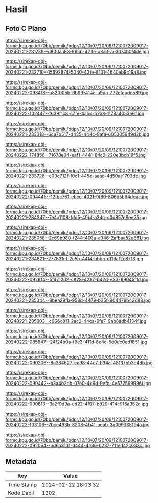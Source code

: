# Hasil

## Foto C Plano

https://sirekap-obj-formc.kpu.go.id/70bb/pemilu/pdpr/12/10/07/20/09/1210072009017-20240221-231739--d900aa83-965b-429e-a8a3-ae3d74b0f4de.jpg

https://sirekap-obj-formc.kpu.go.id/70bb/pemilu/pdpr/12/10/07/20/09/1210072009017-20240221-232710--15692874-5040-43fe-8131-4640eb9c19a8.jpg

https://sirekap-obj-formc.kpu.go.id/70bb/pemilu/pdpr/12/10/07/20/09/1210072009017-20240222-093418--a82f005b-6b99-414e-a9da-772efcbdc589.jpg

https://sirekap-obj-formc.kpu.go.id/70bb/pemilu/pdpr/12/10/07/20/09/1210072009017-20240222-102447--f639f1c8-c7fe-4abd-b2a8-1178a4053e6f.jpg

https://sirekap-obj-formc.kpu.go.id/70bb/pemilu/pdpr/12/10/07/20/09/1210072009017-20240221-233318--6ca7b517-d435-444c-9afa-605305949d2b.jpg

https://sirekap-obj-formc.kpu.go.id/70bb/pemilu/pdpr/12/10/07/20/09/1210072009017-20240222-174856--71678e34-eaf1-4441-84c2-220e3bcb19f5.jpg

https://sirekap-obj-formc.kpu.go.id/70bb/pemilu/pdpr/12/10/07/20/09/1210072009017-20240221-233726--e00c712f-f0c1-445d-aaad-4d50ae1703dc.jpg

https://sirekap-obj-formc.kpu.go.id/70bb/pemilu/pdpr/12/10/07/20/09/1210072009017-20240222-094445--12fbc761-ebcc-4021-9f80-806d5b64dcac.jpg

https://sirekap-obj-formc.kpu.go.id/70bb/pemilu/pdpr/12/10/07/20/09/1210072009017-20240221-234347--7e4a1108-fdd5-49bf-a34c-d0d857e8ee25.jpg

https://sirekap-obj-formc.kpu.go.id/70bb/pemilu/pdpr/12/10/07/20/09/1210072009017-20240221-235058--2c69b980-f244-403a-a946-2afbaa52e881.jpg

https://sirekap-obj-formc.kpu.go.id/70bb/pemilu/pdpr/12/10/07/20/09/1210072009017-20240221-234821--277831ef-2c5b-44f4-bbbe-c119af2e8713.jpg

https://sirekap-obj-formc.kpu.go.id/70bb/pemilu/pdpr/12/10/07/20/09/1210072009017-20240222-092914--5f4712d2-c828-4287-b42d-e337990451fd.jpg

https://sirekap-obj-formc.kpu.go.id/70bb/pemilu/pdpr/12/10/07/20/09/1210072009017-20240221-235344--8bea29fb-958d-4479-b35f-804478b42d88.jpg

https://sirekap-obj-formc.kpu.go.id/70bb/pemilu/pdpr/12/10/07/20/09/1210072009017-20240221-235603--c966c811-2ec2-44ca-9fa7-9ab8adb4134f.jpg

https://sirekap-obj-formc.kpu.go.id/70bb/pemilu/pdpr/12/10/07/20/09/1210072009017-20240222-085847--24f24b0a-f9e3-411d-8c4c-5e0dc0ed1851.jpg

https://sirekap-obj-formc.kpu.go.id/70bb/pemilu/pdpr/12/10/07/20/09/1210072009017-20240222-090206--8a384627-ea98-44c7-b34a-48137bb3e4db.jpg

https://sirekap-obj-formc.kpu.go.id/70bb/pemilu/pdpr/12/10/07/20/09/1210072009017-20240222-090442--a3a4b2db-07e0-4d9d-9efd-4e572599996f.jpg

https://sirekap-obj-formc.kpu.go.id/70bb/pemilu/pdpr/12/10/07/20/09/1210072009017-20240222-090813--3a2f9d9a-ed22-4f97-b829-414c916a352c.jpg

https://sirekap-obj-formc.kpu.go.id/70bb/pemilu/pdpr/12/10/07/20/09/1210072009017-20240222-103106--7bce493b-8208-4b41-aeab-3a099335194a.jpg

https://sirekap-obj-formc.kpu.go.id/70bb/pemilu/pdpr/12/10/07/20/09/1210072009017-20240222-092054--bd6a31d1-d444-4a36-b237-711ed42c033c.jpg


## Metadata

| Key        | Value               |
| ---------- | ------------------- |
| Time Stamp | 2024-02-22 18:03:32 |
| Kode Dapil | 1202                |



